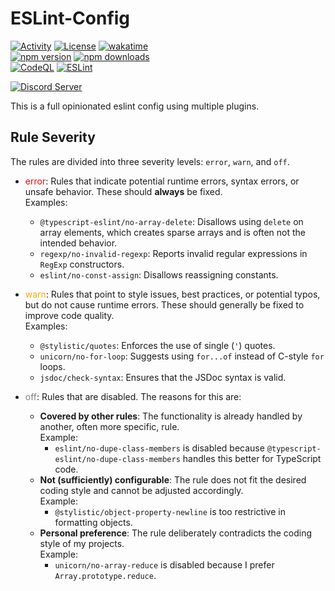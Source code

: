 # ESLint-Config

[![Activity](https://img.shields.io/github/commit-activity/m/Mephisto5558/ESLint-Config)](https://github.com/Mephisto5558/ESLint-Config/pulse)
[![License](https://img.shields.io/github/license/Mephisto5558/ESLint-Config)](https://github.com/Mephisto5558/ESLint-Config/blob/main/LICENSE)
[![wakatime](https://wakatime.com/badge/github/Mephisto5558/ESLint-Config.svg)](https://wakatime.com/badge/github/Mephisto5558/ESLint-Config)<br>
[![npm version](https://badge.fury.io/js/@mephisto5558%2Feslint-config.svg)](https://www.npmjs.com/package/@mephisto5558/eslint-config)
[![npm downloads](https://img.shields.io/npm/dm/%40mephisto5558%2Feslint-config)](https://www.npmjs.com/package/@mephisto5558/eslint-config)<br>
[![CodeQL](https://github.com/Mephisto5558/ESLint-Config/actions/workflows/github-code-scanning/codeql/badge.svg)](https://github.com/Mephisto5558/ESLint-Config/actions/workflows/github-code-scanning/codeql)
[![ESLint](https://github.com/Mephisto5558/ESLint-Config/actions/workflows/eslint.yml/badge.svg?branch=main)](https://github.com/Mephisto5558/ESLint-Config/actions/workflows/eslint.yml)

[![Discord Server](https://discord.com/api/guilds/1011956895529041950/widget.png?style=shield)](https://discord.com/invite/yWwGTeppjR)

This is a full opinionated eslint config using multiple plugins.

## Rule Severity

The rules are divided into three severity levels: `error`, `warn`, and `off`.

- <span style='color:red'>error</span>: Rules that indicate potential runtime errors, syntax errors, or unsafe behavior. These should **always** be fixed.<br>
Examples:
  - `@typescript-eslint/no-array-delete`: Disallows using `delete` on array elements, which creates sparse arrays and is often not the intended behavior.
  - `regexp/no-invalid-regexp`: Reports invalid regular expressions in `RegExp` constructors.
  - `eslint/no-const-assign`: Disallows reassigning constants.

- <span style='color:orange'>warn</span>: Rules that point to style issues, best practices, or potential typos, but do not cause runtime errors. These should generally be fixed to improve code quality.<br>
Examples:
  - `@stylistic/quotes`: Enforces the use of single (`'`) quotes.
  - `unicorn/no-for-loop`: Suggests using `for...of` instead of C-style `for` loops.
  - `jsdoc/check-syntax`: Ensures that the JSDoc syntax is valid.

- <span style='color:grey'>off</span>: Rules that are disabled. The reasons for this are:
  - **Covered by other rules**: The functionality is already handled by another, often more specific, rule.<br>
  Example:
    - `eslint/no-dupe-class-members` is disabled because `@typescript-eslint/no-dupe-class-members` handles this better for TypeScript code.
  - **Not (sufficiently) configurable**: The rule does not fit the desired coding style and cannot be adjusted accordingly.<br>
  Example:
    - `@stylistic/object-property-newline` is too restrictive in formatting objects.
  - **Personal preference**: The rule deliberately contradicts the coding style of my projects.<br>
  Example:
    - `unicorn/no-array-reduce` is disabled because I prefer `Array.prototype.reduce`.